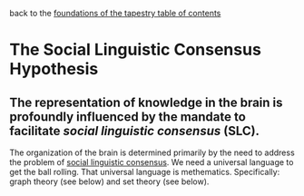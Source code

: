 back to the [foundations of the tapestry table of contents](https://github.com/wds4/tribal-tapestry/blob/main/essays/bookJustification/hypotheses/tapestryFoundation.md)

The Social Linguistic Consensus Hypothesis
=====

The representation of knowledge in the brain is profoundly influenced by the mandate to facilitate *social linguistic consensus* (SLC).
-----

The organization of the brain is determined primarily by the need to address the problem of [social linguistic consensus](https://github.com/wds4/tribal-tapestry/blob/main/glossary/socialLinguisticConsensus.md). We need a universal language to get the ball rolling. That universal language is methematics. Specifically: graph theory (see below) and set theory (see below).
